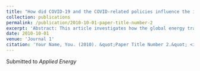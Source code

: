 ```yaml
---
title: "How did COVID-19 and the COVID-related policies influence the international energy trade network: Based on complex network theory and regression"
collection: publications
permalink: /publication/2010-10-01-paper-title-number-2
excerpt: 'Abstract: This article investigates how the global energy trade network has changed with respect to the outbreak of COVID-19 and the policies taken by the countries in the network concerning the pandemic. This paper applies the technique of social network analysis to study the overall structure and features of the global energy trade network between 2019 and 2022. Then, this paper discusses the changes in the relative importance of different countries in the network and examines quantitatively to what extent could those changes be accredited to different COVID-related factors and policies specific to these countries. The findings are: (1)The interconnectedness and the density of connections in the trade network drastically declined in 2020, but then rebounded in 2021 and 2022. (2) The United States, China, India, and Netherlands were consistently the four most important countries in the global energy trade network from 2019 to 2022, whilst the relative importance of the remaining countries changed rapidly. (3)The number of COVID-19 deaths only has a minor influence on a country’s relative importance in the energy trade network. (4)The stringency of the containment and closure policies a country implements as well as the economic support policies it enacts could significantly affect its relative importance in the network. (5)Developed and developing countries, as well as energy-importing and exporting countries, are affected by the pandemic in largely the same ways.'
date: 2010-10-01
venue: 'Journal 1'
citation: 'Your Name, You. (2010). &quot;Paper Title Number 2.&quot; <i>Journal 1</i>. 1(2).'
---
```

Submitted to *Applied Energy*
